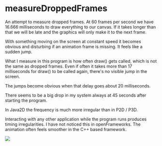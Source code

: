 # measureDroppedFrames

An attempt to measure dropped frames. At 60 frames per second we have 16.666 milliseconds to draw everything to our canvas.
If it takes longer than that we will be late and the graphics will only make it to the next frame.

With something moving on the screen at constant speed it becomes obvious and disturbing if an animation frame is missing.
It feels like a sudden jump.

What I measure in this program is how often draw() gets called, which is not the same as dropped frames. Even if often
it takes more than 17 milliseconds for draw() to be called again, there's no visible jump in the screen.

The jumps become obvious when that delay goes about 20 milliseconds.

There seems to be a big drop in my system always at 45 seconds after starting the program.

In Java2D the frequency is much more irregular than in P2D / P3D.

Interacting with any other application while the program runs produces timing irregularities. I have not noticed this
in openFrameworks. The animation often feels smoother in the C++ based framework.

![](https://raw.githubusercontent.com/hamoid/Fun-Programming/master/processing/ideas/2018/10/measureDroppedFrames/thumb.png)

